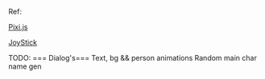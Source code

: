 Ref:

[Pixi.js](https://pixijs.download/v8.1.1/pixi.min.js)

[JoyStick](https://github.com/bobboteck/JoyStick)


TODO:
=== Dialog's===
Text, bg && person animations
Random main char name gen
